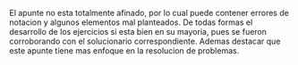 El apunte no esta totalmente afinado, por lo cual puede contener errores de notacion y algunos elementos mal planteados. De todas formas el desarrollo de los ejercicios si esta bien en su mayoria, pues se 
fueron corroborando con el solucionario correspondiente. Ademas destacar que este apunte tiene mas enfoque en la resolucion de problemas.
